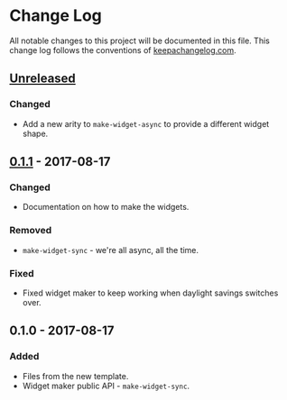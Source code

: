 # Change Log
All notable changes to this project will be documented in this file. This change log follows the conventions of [keepachangelog.com](http://keepachangelog.com/).

## [Unreleased]
### Changed
- Add a new arity to `make-widget-async` to provide a different widget shape.

## [0.1.1] - 2017-08-17
### Changed
- Documentation on how to make the widgets.

### Removed
- `make-widget-sync` - we're all async, all the time.

### Fixed
- Fixed widget maker to keep working when daylight savings switches over.

## 0.1.0 - 2017-08-17
### Added
- Files from the new template.
- Widget maker public API - `make-widget-sync`.

[Unreleased]: https://github.com/your-name/supermarket-pricing/compare/0.1.1...HEAD
[0.1.1]: https://github.com/your-name/supermarket-pricing/compare/0.1.0...0.1.1
